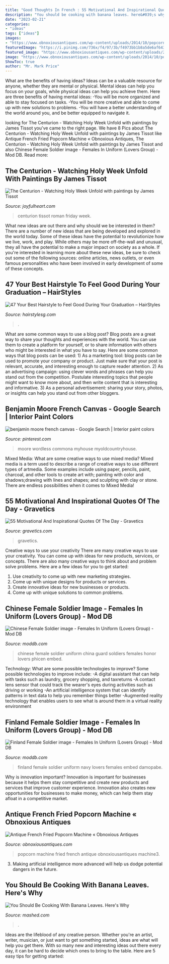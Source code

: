 ```yaml
---
title: "Good Thoughts In French : 55 Motivational And Inspirational Quotes Of The Day"
description: "You should be cooking with banana leaves. here&#039;s why"
date: "2023-02-21"
categories:
- "ideas"
tags: ["ideas"]
images:
- "https://www.obnoxiousantiques.com/wp-content/uploads/2014/10/popcorn-machine3.jpg"
featuredImage: "https://i.pinimg.com/736x/f4/97/3b/f4973bb1b8a5de6af6433bd3a2e47b73.jpg"
featured_image: "https://www.obnoxiousantiques.com/wp-content/uploads/2014/10/popcorn-machine3.jpg"
image: "https://www.obnoxiousantiques.com/wp-content/uploads/2014/10/popcorn-machine3.jpg"
ShowToc: true
author: "Mr. Mark Price"
---
```



What are the benefits of having ideas?
Ideas can be a valuable resource for anyone, whether they are mental or physical. Mental ideas can help you focus on your goals, while physical ideas can help you achieve them. Here are three benefits of having mental ideas: 
-You will be more organized and able to stay focused on tasks. 
-You will be more creative and able to come up with new solutions to problems. 
-You will have a better understanding of the world around you, and be better equipped to navigate it.

	

		
looking for The Centurion - Watching Holy Week Unfold with paintings by James Tissot you've came to the right page. We have 8 Pics about The Centurion - Watching Holy Week Unfold with paintings by James Tissot like Antique French Fried Popcorn Machine « Obnoxious Antiques, The Centurion - Watching Holy Week Unfold with paintings by James Tissot and also Chinese Female Soldier image - Females In Uniform (Lovers Group) - Mod DB. Read more:
		
    
## The Centurion - Watching Holy Week Unfold With Paintings By James Tissot

<img loading=lazy src="http://www.joyfulheart.com/easter/images-tissot/tissot-the-centurion-377x716.jpg" onerror="this.onerror=null;this.src='https://tse3.mm.bing.net/th?id=OIP.nPzqraegpUI0Jc9T3WrZ_wHaOE&amp;pid=15.1';" alt="The Centurion - Watching Holy Week Unfold with paintings by James Tissot">

_Source: joyfulheart.com_

>centurion tissot roman friday week. 

	

What new ideas are out there and why should we be interested in them?
There are a number of new ideas that are being developed and explored in the world today. Some of these ideas have the potential to revolutionize how we live, work, and play. While others may be more off-the-wall and unusual, they all have the potential to make a major impact on society as a whole. If you're interested in learning more about these new ideas, be sure to check out some of the following sources: online articles, news outlets, or even famous personalities who have been involved in early development of some of these concepts.

    
## 47 Your Best Hairstyle To Feel Good During Your Graduation – HairStyles

<img loading=lazy src="https://hairstylesg.com/wp-content/uploads/2017/08/graduation-hairstyles-photo-31-769x1024.jpg" onerror="this.onerror=null;this.src='https://tse2.mm.bing.net/th?id=OIP.Cuf2DuhTjxtasHpIfwnzRQHaJ3&amp;pid=15.1';" alt="47 Your Best Hairstyle to Feel Good During Your Graduation – HairStyles">

_Source: hairstylesg.com_

>. 

	

What are some common ways to use a blog post?
Blog posts are a great way to share your thoughts and experiences with the world. You can use them to create a platform for yourself, or to share information with others who might be interested in what you have to say. Here are some common ways that blog posts can be used: 1) As a marketing tool: blog posts can be used to promote your company or product. Just make sure that your post is relevant, accurate, and interesting enough to capture reader attention. 2) As an advertising campaign: using clever words and phrases can help you stand out from the competition. Postulate interesting topics that people might want to know more about, and then write content that is interesting and informative. 3) As a personal advertisement: sharing your story, photos, or insights can help you stand out from other bloggers.

    
## Benjamin Moore French Canvas - Google Search | Interior Paint Colors

<img loading=lazy src="https://i.pinimg.com/736x/f4/97/3b/f4973bb1b8a5de6af6433bd3a2e47b73.jpg" onerror="this.onerror=null;this.src='https://tse2.mm.bing.net/th?id=OIP.JEt8JiV0Mbgpxdo2c7Jk1QHaJ4&amp;pid=15.1';" alt="benjamin moore french canvas - Google Search | Interior paint colors">

_Source: pinterest.com_

>moore wordless commona myhouse myoldcountryhouse. 

	

Mixed Media: What are some creative ways to use mixed media?
Mixed media is a term used to describe a range of creative ways to use different types of artmedia. Some examples include using paper, pencils, paint, charcoal, and other tools to create art with; painting with color and shadows;drawing with lines and shapes; and sculpting with clay or stone. There are endless possibilities when it comes to Mixed Media!

    
## 55 Motivational And Inspirational Quotes Of The Day - Gravetics

<img loading=lazy src="https://www.gravetics.com/wp-content/uploads/2016/11/Learning-to-ignore-things-is-one-of-the-great.jpg" onerror="this.onerror=null;this.src='https://tse4.mm.bing.net/th?id=OIP.9K_eCTG51qhHsLO6MQjIlgHaLm&amp;pid=15.1';" alt="55 Motivational And Inspirational Quotes Of The Day - Gravetics">

_Source: gravetics.com_

>gravetics. 

	

Creative ways to use your creativity
There are many creative ways to use your creativity. You can come up with ideas for new products, services, or concepts. There are also many creative ways to think about and problem solve problems. Here are a few ideas for you to get started:
1) Use creativity to come up with new marketing strategies.
2) Come up with unique designs for products or services.
3) Create innovative ideas for new businesses or products.
4) Come up with unique solutions to common problems.

    
## Chinese Female Soldier Image - Females In Uniform (Lovers Group) - Mod DB

<img loading=lazy src="https://media.moddb.com/cache/images/groups/1/6/5425/thumb_620x2000/Chinesse.jpg" onerror="this.onerror=null;this.src='https://tse2.mm.bing.net/th?id=OIP.GvzCJnpb4u2qUATJ-PWEYwHaLS&amp;pid=15.1';" alt="Chinese Female Soldier image - Females In Uniform (Lovers Group) - Mod DB">

_Source: moddb.com_

>chinese female soldier uniform china guard soldiers females honor lovers phicen embed. 

	

Technology: What are some possible technologies to improve?
Some possible technologies to improve include: 
-A digital assistant that can help with tasks such as laundry, grocery shopping, and taxreturns 
-A contact lens sensor that could track the wearer's eyes during activities such as driving or working 
-An artificial intelligence system that can identify patterns in text data to help you remember things better 
-Augmented reality technology that enables users to see what is around them in a virtual reality environment

    
## Finland Female Soldier Image - Females In Uniform (Lovers Group) - Mod DB

<img loading=lazy src="https://media.moddb.com/cache/images/groups/1/6/5425/thumb_620x2000/Finlandese_Sold.jpg" onerror="this.onerror=null;this.src='https://tse3.mm.bing.net/th?id=OIP.4OObVgGdV8Ri52z4420BuAAAAA&amp;pid=15.1';" alt="Finland Female Soldier image - Females In Uniform (Lovers Group) - Mod DB">

_Source: moddb.com_

>finland female soldier uniform navy lovers females embed damopabe. 

	

Why is innovation important?
Innovation is important for businesses because it helps them stay competitive and create new products and services that improve customer experience. Innovation also creates new opportunities for businesses to make money, which can help them stay afloat in a competitive market.

    
## Antique French Fried Popcorn Machine « Obnoxious Antiques

<img loading=lazy src="https://www.obnoxiousantiques.com/wp-content/uploads/2014/10/popcorn-machine3.jpg" onerror="this.onerror=null;this.src='https://tse4.mm.bing.net/th?id=OIP.-VPm0-Sq4se1VFABaxaudAHaJ4&amp;pid=15.1';" alt="Antique French Fried Popcorn Machine « Obnoxious Antiques">

_Source: obnoxiousantiques.com_

>popcorn machine fried french antique obnoxiousantiques machine3. 

	

3. Making artificial intelligence more advanced will help us dodge potential dangers in the future.

    
## You Should Be Cooking With Banana Leaves. Here&#039;s Why

<img loading=lazy src="https://www.mashed.com/img/gallery/you-should-be-cooking-with-banana-leaves-heres-why/intro-1620937174.jpg" onerror="this.onerror=null;this.src='https://tse4.mm.bing.net/th?id=OIP.V5ORzMLZGHoewWySwzFhFAHaEK&amp;pid=15.1';" alt="You Should Be Cooking With Banana Leaves. Here&#039;s Why">

_Source: mashed.com_

>. 

	

Ideas are the lifeblood of any creative person. Whether you're an artist, writer, musician, or just want to get something started, ideas are what will help you get there. With so many new and interesting ideas out there every day, it can be hard to decide which ones to bring to the table. Here are 5 easy tips for getting started: 

